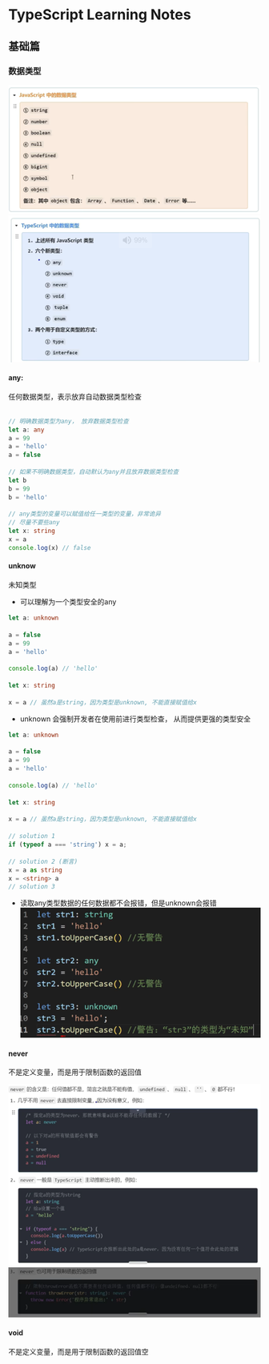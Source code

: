 # TypeScript Learning Notes

## 基础篇

### 数据类型

![alt text](image.png)
![alt text](image-1.png)

#### any: 

任何数据类型，表示放弃自动数据类型检查

```TypeScript

// 明确数据类型为any， 放弃数据类型检查
let a: any
a = 99
a = 'hello'
a = false

// 如果不明确数据类型，自动默认为any并且放弃数据类型检查
let b 
b = 99
b = 'hello'

// any类型的变量可以赋值给任一类型的变量，非常诡异
// 尽量不要些any
let x: string
x = a 
console.log(x) // false
```

#### unknow

未知类型
- 可以理解为一个类型安全的any

```TypeScript
let a: unknown

a = false 
a = 99
a = 'hello'

console.log(a) // 'hello'

let x: string

x = a // 虽然a是string，因为类型是unknown, 不能直接赋值给x
```

- unknown 会强制开发者在使用前进行类型检查， 从而提供更强的类型安全
```TypeScript
let a: unknown

a = false 
a = 99
a = 'hello'

console.log(a) // 'hello'

let x: string

x = a // 虽然a是string，因为类型是unknown, 不能直接赋值给x

// solution 1
if (typeof a === 'string') x = a;

// solution 2 (断言)
x = a as string
x = <string> a
// solution 3
```

- 读取any类型数据的任何数据都不会报错，但是unknown会报错
![alt text](image-2.png)

#### never
不是定义变量，而是用于限制函数的返回值

![alt text](image-3.png)
![alt text](image-4.png)

#### void
不是定义变量，而是用于限制函数的返回值空
